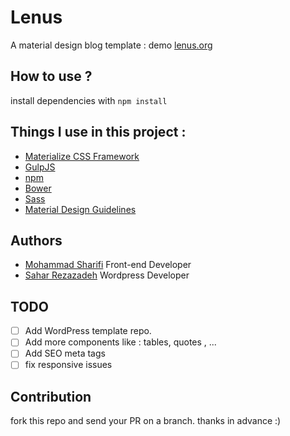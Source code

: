 # Lenus
A material design blog template : demo [lenus.org](www.lenus.org)

## How to use ?
install dependencies with `npm install`

## Things I use in this project :

- [Materialize CSS Framework](https://www.materializecss.com/)
- [GulpJS](http://www.gulpjs.com)
- [npm](http://www.npmjs.com)
- [Bower](https://www.bower.io)
- [Sass](https://www.sass-lang.com)
- [Material Design Guidelines](https://www.google.com/design/spec/material-design/introduction.html)

## Authors
- [Mohammad Sharifi](https://github.com/mmdsharifi) Front-end Developer
- [Sahar Rezazadeh](https://github.com/S-rezazadeh) Wordpress Developer

## TODO
- [ ] Add WordPress template repo.
- [ ] Add more components like : tables, quotes , ...
- [ ] Add SEO meta tags
- [ ] fix responsive issues

## Contribution

fork this repo and send your PR on a branch. thanks in advance :)
